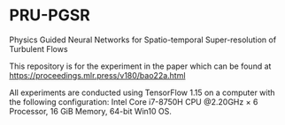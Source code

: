 # PRU-PGSR
Physics Guided Neural Networks for Spatio-temporal Super-resolution of Turbulent Flows

This repository is for the experiment in the paper which can be found at https://proceedings.mlr.press/v180/bao22a.html

All experiments are conducted using TensorFlow 1.15 on a computer with the following configuration: Intel Core i7-8750H CPU @2.20GHz $\times$ 6 Processor, 16 GiB Memory, 64-bit Win10 OS.
